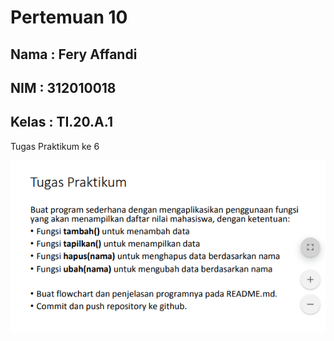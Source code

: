 # Pertemuan 10

## Nama  : Fery Affandi
## NIM   : 312010018
## Kelas : TI.20.A.1

Tugas Praktikum ke 6

![Praktikum6](Foto/praktikum.png)

